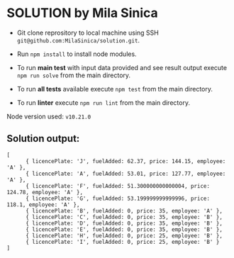 # SOLUTION by Mila Sinica

- Git clone reprository to local machine using SSH `git@github.com:MilaSinica/solution.git`.
- Run `npm install` to install node modules.


- To run **main test** with input data provided and see result output execute `npm run solve` from the main directory.
- To run **all tests** available execute `npm test` from the main directory.
- To run **linter** execute `npm run lint` from the main directory.

Node version used: `v10.21.0`

## Solution output:

```
[     
      { licencePlate: 'J', fuelAdded: 62.37, price: 144.15, employee: 'A' },
      { licencePlate: 'A', fuelAdded: 53.01, price: 127.77, employee: 'A' },
      { licencePlate: 'F', fuelAdded: 51.300000000000004, price: 124.78, employee: 'A' },
      { licencePlate: 'G', fuelAdded: 53.199999999999996, price: 118.1, employee: 'A' },
      { licencePlate: 'B', fuelAdded: 0, price: 35, employee: 'A' },
      { licencePlate: 'C', fuelAdded: 0, price: 35, employee: 'B' },
      { licencePlate: 'D', fuelAdded: 0, price: 35, employee: 'B' },
      { licencePlate: 'E', fuelAdded: 0, price: 35, employee: 'B' },
      { licencePlate: 'H', fuelAdded: 0, price: 25, employee: 'B' },
      { licencePlate: 'I', fuelAdded: 0, price: 25, employee: 'B' } 
]
```
